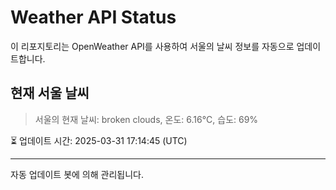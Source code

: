 
# Weather API Status

이 리포지토리는 OpenWeather API를 사용하여 서울의 날씨 정보를 자동으로 업데이트합니다.

## 현재 서울 날씨
> 서울의 현재 날씨: broken clouds, 온도: 6.16°C, 습도: 69%

⏳ 업데이트 시간: 2025-03-31 17:14:45 (UTC)

---
자동 업데이트 봇에 의해 관리됩니다.
